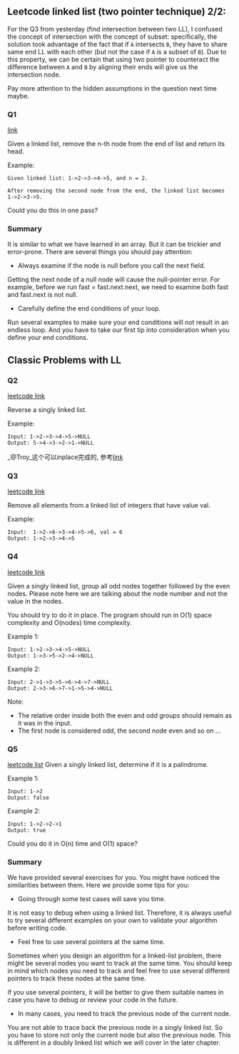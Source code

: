 ## Leetcode linked list (two pointer technique) 2/2:

For the Q3 from yesterday (find intersection between two LL), I confused the concept of intersection with the concept of subset: specifically, the solution took advantage of the fact that if `A` intersects `B`, they have to share same end LL with each other (but not the case if `A` is a subset of `B`). Due to this property, we can be certain that using two pointer to counteract the difference between `A` and `B` by aligning their ends will give us the intersection node.

Pay more attention to the hidden assumptions in the question next time maybe.
### Q1
[link](https://leetcode.com/problems/remove-nth-node-from-end-of-list/)

Given a linked list, remove the n-th node from the end of list and return its head.

Example:
```
Given linked list: 1->2->3->4->5, and n = 2.

After removing the second node from the end, the linked list becomes 1->2->3->5.
```

Could you do this in one pass?

### Summary

It is similar to what we have learned in an array. But it can be trickier and error-prone. There are several things you should pay attention:

- Always examine if the node is null before you call the next field.

Getting the next node of a null node will cause the null-pointer error. For example, before we run fast = fast.next.next, we need to examine both fast and fast.next is not null.

- Carefully define the end conditions of your loop.

Run several examples to make sure your end conditions will not result in an endless loop. And you have to take our first tip into consideration when you define your end conditions.

## Classic Problems with LL

### Q2
[leetcode link](https://leetcode.com/problems/reverse-linked-list/description/)

Reverse a singly linked list.

Example:
```
Input: 1->2->3->4->5->NULL
Output: 5->4->3->2->1->NULL
```

_@Troy_这个可以inplace完成的, 参考[link](https://algorithms.tutorialhorizon.com/reverse-a-linked-list/)

### Q3

[leetcode link](https://leetcode.com/problems/remove-linked-list-elements/description/)

Remove all elements from a linked list of integers that have value val.

Example:
```
Input:  1->2->6->3->4->5->6, val = 6
Output: 1->2->3->4->5
```


### Q4

[leetcode link](https://leetcode.com/problems/odd-even-linked-list/description/)

Given a singly linked list, group all odd nodes together followed by the even nodes. Please note here we are talking about the node number and not the value in the nodes.

You should try to do it in place. The program should run in O(1) space complexity and O(nodes) time complexity.

Example 1:
```
Input: 1->2->3->4->5->NULL
Output: 1->3->5->2->4->NULL
```

Example 2:
```
Input: 2->1->3->5->6->4->7->NULL
Output: 2->3->6->7->1->5->4->NULL
```

Note:

- The relative order inside both the even and odd groups should remain as it was in the input.
- The first node is considered odd, the second node even and so on ...

### Q5

[leetcode list](https://leetcode.com/problems/palindrome-linked-list/)
Given a singly linked list, determine if it is a palindrome.

Example 1:
```
Input: 1->2
Output: false
```
Example 2:
```
Input: 1->2->2->1
Output: true
```
Could you do it in O(n) time and O(1) space?

### Summary

We have provided several exercises for you. You might have noticed the similarities between them. Here we provide some tips for you:



- Going through some test cases will save you time.

It is not easy to debug when using a linked list. Therefore, it is always useful to try several different examples on your own to validate your algorithm before writing code.



- Feel free to use several pointers at the same time.

Sometimes when you design an algorithm for a linked-list problem, there might be several nodes you want to track at the same time. You should keep in mind which nodes you need to track and feel free to use several different pointers to track these nodes at the same time.

If you use several pointers, it will be better to give them suitable names in case you have to debug or review your code in the future.



- In many cases, you need to track the previous node of the current node.

You are not able to trace back the previous node in a singly linked list. So you have to store not only the current node but also the previous node. This is different in a doubly linked list which we will cover in the later chapter.
